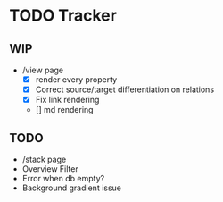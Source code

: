 # TODO Tracker

## WIP

- /view page
  - [x] render every property
  - [x] Correct source/target differentiation on relations
  - [x] Fix link rendering
  - [] md rendering

## TODO

- /stack page
- Overview Filter
- Error when db empty?
- Background gradient issue
